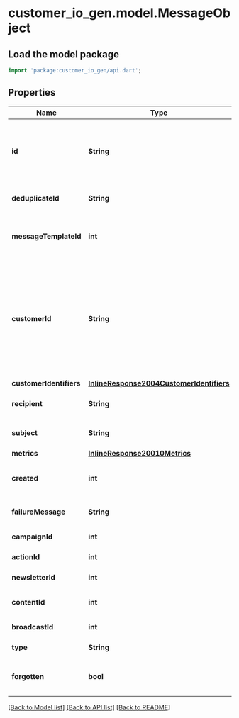 # customer_io_gen.model.MessageObject

## Load the model package
```dart
import 'package:customer_io_gen/api.dart';
```

## Properties
Name | Type | Description | Notes
------------ | ------------- | ------------- | -------------
**id** | **String** | The identifier for a delivery—the instance of a message intended for an individual recipient. | [optional] 
**deduplicateId** | **String** | A completely unique CIO identifier. | [optional] 
**messageTemplateId** | **int** | The identifier of the message template used to create a message. | [optional] 
**customerId** | **String** | The ID of a customer profile, analogous to a \"person\" in the UI. If your workspace supports multiple identifiers (email and ID), this value can be null. | [optional] 
**customerIdentifiers** | [**InlineResponse2004CustomerIdentifiers**](InlineResponse2004CustomerIdentifiers.md) |  | [optional] 
**recipient** | **String** | The recipient address for an action. | [optional] 
**subject** | **String** | The subject line for an `email` action. | [optional] 
**metrics** | [**InlineResponse20010Metrics**](InlineResponse20010Metrics.md) |  | [optional] 
**created** | **int** | The date time when the referenced ID was created. | [optional] 
**failureMessage** | **String** | Explains why a message failed, if applicable. | [optional] 
**campaignId** | **int** | The identifier for a campaign. | [optional] 
**actionId** | **int** | The identifier for an action. | [optional] 
**newsletterId** | **int** | The identifier for a newsletter. | [optional] 
**contentId** | **int** | The identifier for a newsletter variant. | [optional] 
**broadcastId** | **int** | The identifier for a broadcast. | [optional] 
**type** | **String** | The type of message/action. | [optional] 
**forgotten** | **bool** | If true message contents are not retained by Customer.io. | [optional] 

[[Back to Model list]](../README.md#documentation-for-models) [[Back to API list]](../README.md#documentation-for-api-endpoints) [[Back to README]](../README.md)


